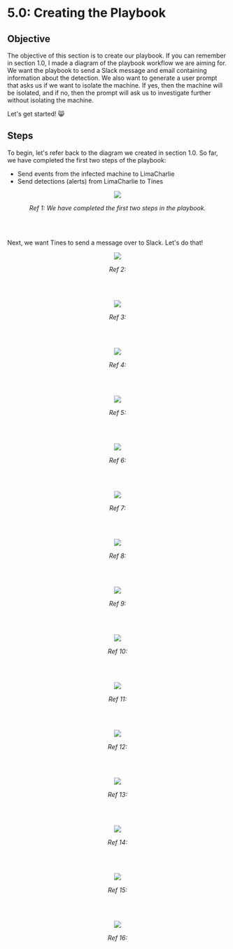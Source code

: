 # 5.0: Creating the Playbook
## Objective
The objective of this section is to create our playbook. If you can remember in section 1.0, I made a diagram of the playbook workflow we are aiming for. We want the playbook to send a Slack message and email containing information about the detection. We also want to generate a user prompt that asks us if we want to isolate the machine. If yes, then the machine will be isolated, and if no, then the prompt will ask us to investigate further without isolating the machine. 

Let's get started! 😸

## Steps
To begin, let's refer back to the diagram we created in section 1.0. So far, we have completed the first two steps of the playbook:
- Send events from the infected machine to LimaCharlie
- Send detections (alerts) from LimaCharlie to Tines

<p align="center"><img src="https://i.imgur.com/oysUHMA.png"></p>
<p align="center"><i>Ref 1: We have completed the first two steps in the playbook.</i></p>
<br><br>

Next, we want Tines to send a message over to Slack. Let's do that! 

<p align="center"><img src="https://i.imgur.com/7uaObsD.png"></p>
<p align="center"><i>Ref 2:</i></p>
<br><br>

<p align="center"><img src="https://i.imgur.com/Wuxfrck.png"></p>
<p align="center"><i>Ref 3:</i></p>
<br><br>

<p align="center"><img src="https://i.imgur.com/PaqihTU.png"></p>
<p align="center"><i>Ref 4:</i></p>
<br><br>

<p align="center"><img src="https://i.imgur.com/Mk24tR9.png"></p>
<p align="center"><i>Ref 5:</i></p>
<br><br>

<p align="center"><img src="https://i.imgur.com/Ojfxxrf.png"></p>
<p align="center"><i>Ref 6:</i></p>
<br><br>

<p align="center"><img src="https://i.imgur.com/ZIoU1Jl.png"></p>
<p align="center"><i>Ref 7:</i></p>
<br><br>

<p align="center"><img src="https://i.imgur.com/zDnFh5I.png"></p>
<p align="center"><i>Ref 8:</i></p>
<br><br>

<p align="center"><img src="https://i.imgur.com/qjzMhPQ.png"></p>
<p align="center"><i>Ref 9:</i></p>
<br><br>

<p align="center"><img src="https://i.imgur.com/R7yUz5Q.png"></p>
<p align="center"><i>Ref 10:</i></p>
<br><br>

<p align="center"><img src="https://i.imgur.com/S4RKtVW.png"></p>
<p align="center"><i>Ref 11:</i></p>
<br><br>

<p align="center"><img src="https://i.imgur.com/4nf6xFU.png"></p>
<p align="center"><i>Ref 12:</i></p>
<br><br>

<p align="center"><img src="https://i.imgur.com/wdr9lBc.png"></p>
<p align="center"><i>Ref 13:</i></p>
<br><br>

<p align="center"><img src="https://i.imgur.com/z1JTdOf.png"></p>
<p align="center"><i>Ref 14:</i></p>
<br><br>

<p align="center"><img src="https://i.imgur.com/eetYzPX.png"></p>
<p align="center"><i>Ref 15:</i></p>
<br><br>

<p align="center"><img src="https://i.imgur.com/reESucI.png"></p>
<p align="center"><i>Ref 16:</i></p>
<br><br>




